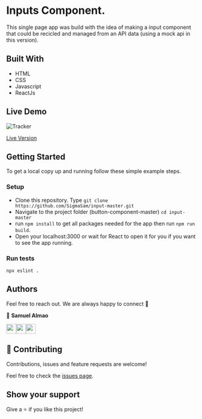 # Inputs Component.
This single page app was build with the idea of making a input component that could be recicled and managed from an API data (using a mock api in this version). 

## Built With
- HTML
- CSS
- Javascript
- ReactJs

## Live Demo

![Tracker]()

[Live Version]()

## Getting Started

To get a local copy up and running follow these simple example steps.

### Setup

- Clone this repository. Type `git clone https://github.com/SigmaSam/input-master.git`
- Navigate to the project folder (button-component-master) `cd input-master`
- run `npm install` to get all packages needed for the app then run `npm run build`.
- Open your localhost:3000 or wait for React to open it for you if you want to see the app running.

### Run tests

```
npx eslint .
```
## Authors

Feel free to reach out. We are always happy to connect :slightly_smiling_face:

👤 **Samuel Almao**

[<code><img height="26" src="https://cdn.iconscout.com/icon/free/png-256/github-153-675523.png"></code>](https://github.com/SigmaSam)[<code><img height="26" src="https://upload.wikimedia.org/wikipedia/sco/thumb/9/9f/Twitter_bird_logo_2012.svg/1200px-Twitter_bird_logo_2012.svg.png"></code>](https://twitter.com/DungeonSam)[<code><img height="26" src="https://upload.wikimedia.org/wikipedia/commons/thumb/c/c9/Linkedin.svg/1200px-Linkedin.svg.png"></code>](https://www.linkedin.com/in/samuel-almao/)

## 🤝 Contributing

Contributions, issues and feature requests are welcome!

Feel free to check the <a href="https://github.com/SigmaSam/input-master/issues"> issues page</a>.

## Show your support

Give a ⭐️ if you like this project!
